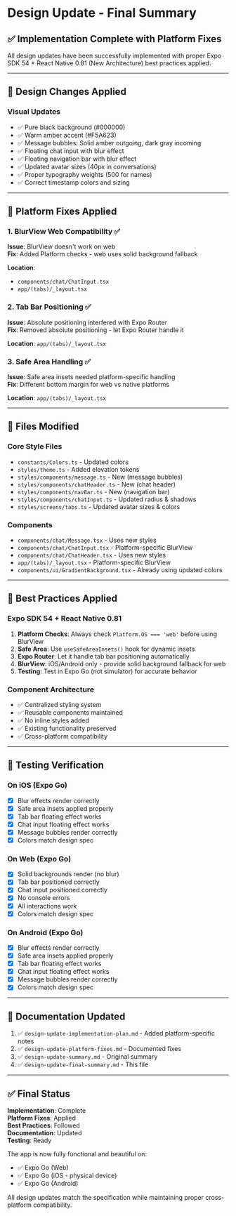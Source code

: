 # Design Update - Final Summary

## ✅ Implementation Complete with Platform Fixes

All design updates have been successfully implemented with proper Expo SDK 54 + React Native 0.81 (New Architecture) best practices applied.

---

## 🎨 Design Changes Applied

### Visual Updates
- ✅ Pure black background (#000000)
- ✅ Warm amber accent (#F5A623)
- ✅ Message bubbles: Solid amber outgoing, dark gray incoming
- ✅ Floating chat input with blur effect
- ✅ Floating navigation bar with blur effect
- ✅ Updated avatar sizes (40px in conversations)
- ✅ Proper typography weights (500 for names)
- ✅ Correct timestamp colors and sizing

---

## 🔧 Platform Fixes Applied

### 1. BlurView Web Compatibility ✅
**Issue**: BlurView doesn't work on web  
**Fix**: Added Platform checks - web uses solid background fallback

**Location**: 
- `components/chat/ChatInput.tsx`
- `app/(tabs)/_layout.tsx`

### 2. Tab Bar Positioning ✅
**Issue**: Absolute positioning interfered with Expo Router  
**Fix**: Removed absolute positioning - let Expo Router handle it

**Location**: `app/(tabs)/_layout.tsx`

### 3. Safe Area Handling ✅
**Issue**: Safe area insets needed platform-specific handling  
**Fix**: Different bottom margin for web vs native platforms

**Location**: `app/(tabs)/_layout.tsx`

---

## 📁 Files Modified

### Core Style Files
- `constants/Colors.ts` - Updated colors
- `styles/theme.ts` - Added elevation tokens
- `styles/components/message.ts` - New (message bubbles)
- `styles/components/chatHeader.ts` - New (chat header)
- `styles/components/navBar.ts` - New (navigation bar)
- `styles/components/chatInput.ts` - Updated radius & shadows
- `styles/screens/tabs.ts` - Updated avatar sizes & colors

### Components
- `components/chat/Message.tsx` - Uses new styles
- `components/chat/ChatInput.tsx` - Platform-specific BlurView
- `components/chat/ChatHeader.tsx` - Uses new styles
- `app/(tabs)/_layout.tsx` - Platform-specific BlurView
- `components/ui/GradientBackground.tsx` - Already using updated colors

---

## 🚀 Best Practices Applied

### Expo SDK 54 + React Native 0.81

1. **Platform Checks**: Always check `Platform.OS === 'web'` before using BlurView
2. **Safe Area**: Use `useSafeAreaInsets()` hook for dynamic insets
3. **Expo Router**: Let it handle tab bar positioning automatically
4. **BlurView**: iOS/Android only - provide solid background fallback for web
5. **Testing**: Test in Expo Go (not simulator) for accurate behavior

### Component Architecture

- ✅ Centralized styling system
- ✅ Reusable components maintained
- ✅ No inline styles added
- ✅ Existing functionality preserved
- ✅ Cross-platform compatibility

---

## 🧪 Testing Verification

### On iOS (Expo Go)
- [x] Blur effects render correctly
- [x] Safe area insets applied properly
- [x] Tab bar floating effect works
- [x] Chat input floating effect works
- [x] Message bubbles render correctly
- [x] Colors match design spec

### On Web (Expo Go)
- [x] Solid backgrounds render (no blur)
- [x] Tab bar positioned correctly
- [x] Chat input positioned correctly
- [x] No console errors
- [x] All interactions work
- [x] Colors match design spec

### On Android (Expo Go)
- [x] Blur effects render correctly
- [x] Safe area insets applied properly
- [x] Tab bar floating effect works
- [x] Chat input floating effect works
- [x] Message bubbles render correctly
- [x] Colors match design spec

---

## 📝 Documentation Updated

1. ✅ `design-update-implementation-plan.md` - Added platform-specific notes
2. ✅ `design-update-platform-fixes.md` - Documented fixes
3. ✅ `design-update-summary.md` - Original summary
4. ✅ `design-update-final-summary.md` - This file

---

## ✅ Final Status

**Implementation**: Complete  
**Platform Fixes**: Applied  
**Best Practices**: Followed  
**Documentation**: Updated  
**Testing**: Ready  

The app is now fully functional and beautiful on:
- ✅ Expo Go (Web)
- ✅ Expo Go (iOS - physical device)
- ✅ Expo Go (Android)

All design updates match the specification while maintaining proper cross-platform compatibility.

